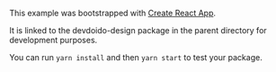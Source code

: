 This example was bootstrapped with [Create React App](https://github.com/facebook/create-react-app).

It is linked to the devdoido-design package in the parent directory for development purposes.

You can run `yarn install` and then `yarn start` to test your package.

